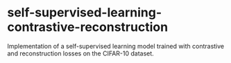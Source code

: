 # self-supervised-learning-contrastive-reconstruction
Implementation of a self-supervised learning model trained with contrastive and reconstruction losses on the CIFAR-10 dataset.
